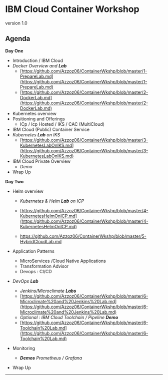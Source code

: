 # IBM Cloud Container Workshop

version 1.0

## Agenda
**Day One**
+ Introduction / IBM Cloud
+ _Docker Overview and **Lab**_
  + [https://github.com/Azzoz06/ContainerWkshp/blob/master/1-PrepareLab.md](https://github.com/Azzoz06/ContainerWkshp/blob/master/1-PrepareLab.md)
  + [https://github.com/Azzoz06/ContainerWkshp/blob/master/2-DockerLab.md](https://github.com/Azzoz06/ContainerWkshp/blob/master/2-DockerLab.md)
+ Kubernetes overview
+ Positioning and Offerings
    + ICp / Icp Hosted / IKS / CAC (MultiCloud)
+ IBM Cloud (Public) Container Service
+ _Kubernetes **Lab** on IKS_
  + [https://github.com/Azzoz06/ContainerWkshp/blob/master/3-KubernetesLabOnIKS.md](https://github.com/Azzoz06/ContainerWkshp/blob/master/3-KubernetesLabOnIKS.md)
+ IBM Cloud Private Overview
  +   _Demo_
+ Wrap Up

**Day Two**
+ Helm overview
  + _Kubernetes & Helm **Lab** on ICP_

  + [https://github.com/Azzoz06/ContainerWkshp/blob/master/4-KubernetesHelmOnICP.md](https://github.com/Azzoz06/ContainerWkshp/blob/master/4-KubernetesHelmOnICP.md)

  + <https://github.com/Azzoz06/ContainerWkshp/blob/master/5-HybridCloudLab.md>

    
+ Application Patterns
  + MicroServices /Cloud Native Applications
  + Transformation Advisor
  + Devops : CI/CD
+ _DevOps **Lab**_
  + _Jenkins/Microclimate **Labs**_
  + [https://github.com/Azzoz06/ContainerWkshp/blob/master/6-Microclimate%20and%20Jenkins%20Lab.md](https://github.com/Azzoz06/ContainerWkshp/blob/master/6-Microclimate%20and%20Jenkins%20Lab.md)
  + _Optional : IBM Cloud Toolchain / Pipeline **Demo**_
  + [https://github.com/Azzoz06/ContainerWkshp/blob/master/6-Toolchain%20Lab.md](https://github.com/Azzoz06/ContainerWkshp/blob/master/6-Toolchain%20Lab.md)
+ Monitoring

  + _**Demos** Prometheus / Grafana_
+ Wrap Up

---

